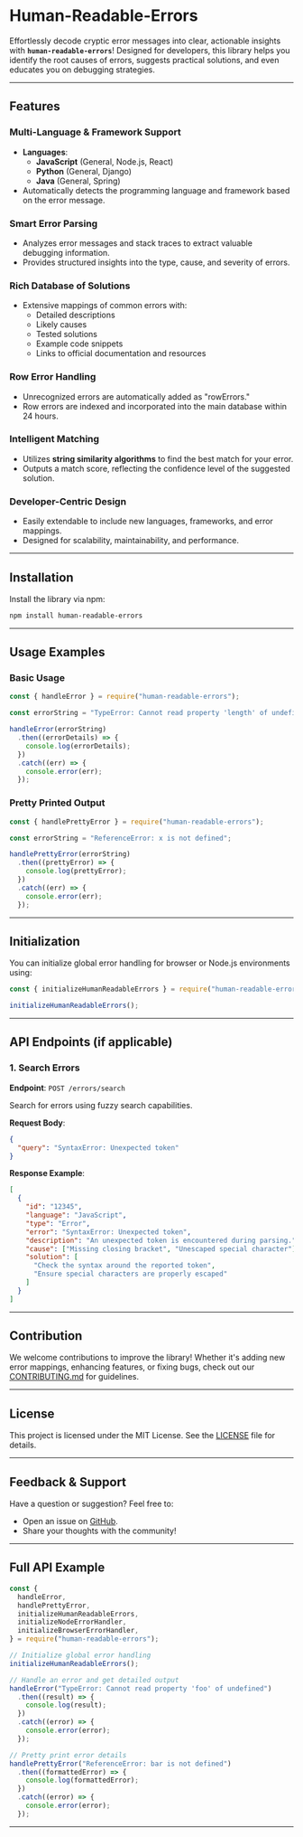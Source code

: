 # Human-Readable-Errors

Effortlessly decode cryptic error messages into clear, actionable insights with **`human-readable-errors`**! Designed for developers, this library helps you identify the root causes of errors, suggests practical solutions, and even educates you on debugging strategies.

---

## Features

### Multi-Language & Framework Support

- **Languages**:
  - **JavaScript** (General, Node.js, React)
  - **Python** (General, Django)
  - **Java** (General, Spring)
- Automatically detects the programming language and framework based on the error message.

### Smart Error Parsing

- Analyzes error messages and stack traces to extract valuable debugging information.
- Provides structured insights into the type, cause, and severity of errors.

### Rich Database of Solutions

- Extensive mappings of common errors with:
  - Detailed descriptions
  - Likely causes
  - Tested solutions
  - Example code snippets
  - Links to official documentation and resources

### Row Error Handling

- Unrecognized errors are automatically added as "rowErrors."
- Row errors are indexed and incorporated into the main database within 24 hours.

### Intelligent Matching

- Utilizes **string similarity algorithms** to find the best match for your error.
- Outputs a match score, reflecting the confidence level of the suggested solution.

### Developer-Centric Design

- Easily extendable to include new languages, frameworks, and error mappings.
- Designed for scalability, maintainability, and performance.

---

## Installation

Install the library via npm:

```bash
npm install human-readable-errors
```

---

## Usage Examples

### Basic Usage

```javascript
const { handleError } = require("human-readable-errors");

const errorString = "TypeError: Cannot read property 'length' of undefined";

handleError(errorString)
  .then((errorDetails) => {
    console.log(errorDetails);
  })
  .catch((err) => {
    console.error(err);
  });
```

### Pretty Printed Output

```javascript
const { handlePrettyError } = require("human-readable-errors");

const errorString = "ReferenceError: x is not defined";

handlePrettyError(errorString)
  .then((prettyError) => {
    console.log(prettyError);
  })
  .catch((err) => {
    console.error(err);
  });
```

---

## Initialization

You can initialize global error handling for browser or Node.js environments using:

```javascript
const { initializeHumanReadableErrors } = require("human-readable-errors");

initializeHumanReadableErrors();
```

---

## API Endpoints (if applicable)

### 1. Search Errors

**Endpoint**: `POST /errors/search`

Search for errors using fuzzy search capabilities.

**Request Body**:

```json
{
  "query": "SyntaxError: Unexpected token"
}
```

**Response Example**:

```json
[
  {
    "id": "12345",
    "language": "JavaScript",
    "type": "Error",
    "error": "SyntaxError: Unexpected token",
    "description": "An unexpected token is encountered during parsing.",
    "cause": ["Missing closing bracket", "Unescaped special character"],
    "solution": [
      "Check the syntax around the reported token",
      "Ensure special characters are properly escaped"
    ]
  }
]
```

---

## Contribution

We welcome contributions to improve the library! Whether it's adding new error mappings, enhancing features, or fixing bugs, check out our [CONTRIBUTING.md](CONTRIBUTING.md) for guidelines.

---

## License

This project is licensed under the MIT License. See the [LICENSE](LICENSE) file for details.

---

## Feedback & Support

Have a question or suggestion? Feel free to:

- Open an issue on [GitHub](https://github.com/abhi21121211/human-readable-errors/issues).
- Share your thoughts with the community!

---

## Full API Example

```javascript
const {
  handleError,
  handlePrettyError,
  initializeHumanReadableErrors,
  initializeNodeErrorHandler,
  initializeBrowserErrorHandler,
} = require("human-readable-errors");

// Initialize global error handling
initializeHumanReadableErrors();

// Handle an error and get detailed output
handleError("TypeError: Cannot read property 'foo' of undefined")
  .then((result) => {
    console.log(result);
  })
  .catch((error) => {
    console.error(error);
  });

// Pretty print error details
handlePrettyError("ReferenceError: bar is not defined")
  .then((formattedError) => {
    console.log(formattedError);
  })
  .catch((error) => {
    console.error(error);
  });
```

---
